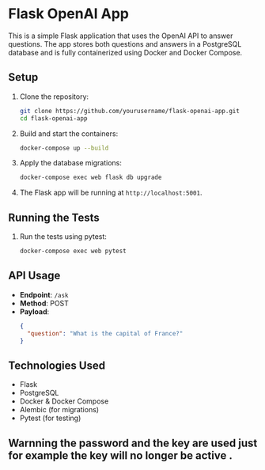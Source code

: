 # Flask OpenAI App

This is a simple Flask application that uses the OpenAI API to answer questions. The app stores both questions and answers in a PostgreSQL database and is fully containerized using Docker and Docker Compose.

## Setup

1. Clone the repository:
   ```bash
   git clone https://github.com/yourusername/flask-openai-app.git
   cd flask-openai-app
   ```

2. Build and start the containers:
   ```bash
   docker-compose up --build
   ```

3. Apply the database migrations:
   ```bash
   docker-compose exec web flask db upgrade
   ```

4. The Flask app will be running at `http://localhost:5001`.

## Running the Tests

1. Run the tests using pytest:
   ```bash
   docker-compose exec web pytest
   ```

## API Usage

- **Endpoint**: `/ask`
- **Method**: POST
- **Payload**:
  ```json
  {
    "question": "What is the capital of France?"
  }
  ```

## Technologies Used

- Flask
- PostgreSQL
- Docker & Docker Compose
- Alembic (for migrations)
- Pytest (for testing)

## Warnning the password and the key are used just for example the key will no longer be active . 
